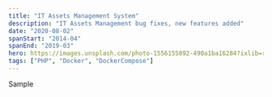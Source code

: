 ```yaml
---
title: "IT Assets Management System"
description: "IT Assets Management bug fixes, new features added"
date: "2020-08-02"
spanStart: "2014-04"
spanEnd: "2019-03"
hero: https://images.unsplash.com/photo-1556155092-490a1ba16284?ixlib=rb-1.2.1&ixid=eyJhcHBfaWQiOjEyMDd9&auto=format&fit=crop&w=3150&q=80
tags: ["PHP", "Docker", "DockerCompose"]
---
```


Sample
